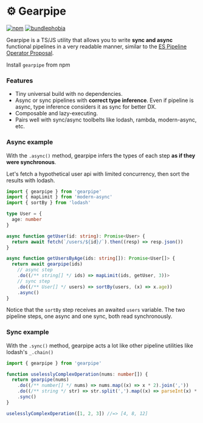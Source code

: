 # ⚙️ Gearpipe

[![npm](https://img.shields.io/npm/v/gearpipe?style=flat-square)](https://www.npmjs.com/package/gearpipe) [![bundlephobia](https://img.shields.io/bundlephobia/minzip/gearpipe?style=flat-square)](https://bundlephobia.com/package/gearpipe)

Gearpipe is a TS/JS utility that allows you to write **sync and async** functional pipelines in a very readable manner, similar to the [ES Pipeline Operator Proposal](https://github.com/tc39/proposal-pipeline-operator).

Install `gearpipe` from npm

### Features

- Tiny universal build with no dependencies.
- Async or sync pipelines with **correct type inference**. Even if pipeline is async, type inference considers it as sync for better DX.
- Composable and lazy-executing.
- Pairs well with sync/async toolbelts like lodash, rambda, modern-async, etc.

### Async example

With the `.async()` method, gearpipe infers the types of each step **as if they were synchronous**.

Let's fetch a hypothetical user api with limited concurrency, then sort the results with lodash.

```ts
import { gearpipe } from 'gearpipe'
import { mapLimit } from 'modern-async'
import { sortBy } from 'lodash'

type User = {
  age: number
}

async function getUser(id: string): Promise<User> {
  return await fetch(`/users/${id}/`).then((resp) => resp.json())
}

async function getUsersByAge(ids: string[]): Promise<User[]> {
  return await gearpipe(ids)
    // async step
    .do((/** string[] */ ids) => mapLimit(ids, getUser, 3))>
    // sync step
    .do((/** User[] */ users) => sortBy(users, (x) => x.age))
    .async()
}
```

Notice that the `sortBy` step receives an awaited `users` variable. The two pipeline steps, one async and one sync, both read synchronously.

### Sync example

With the `.sync()` method, gearpipe acts a lot like other pipeline utilities like lodash's `_.chain()`

```ts
import { gearpipe } from 'gearpipe'

function uselesslyComplexOperation(nums: number[]) {
  return gearpipe(nums)
    .do((/** number[] */ nums) => nums.map((x) => x * 2).join(','))
    .do((/** string */ str) => str.split(',').map((x) => parseInt(x) * 2))
    .sync()
}

uselesslyComplexOperation([1, 2, 3]) //=> [4, 8, 12]
```
